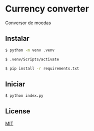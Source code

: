 # Currency converter

Conversor de moedas

## Instalar

```bash
$ python -m venv .venv

$ .venv/Scripts/activate

$ pip install -r requirements.txt
```

## Iniciar

```bash
$ python index.py
```

## License

[MIT](https://api.github.com/licenses/mit)
